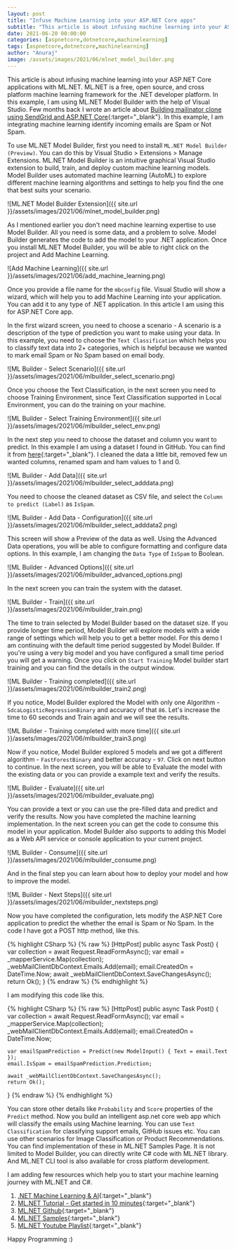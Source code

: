 ```yaml
---
layout: post
title: "Infuse Machine Learning into your ASP.NET Core apps"
subtitle: "This article is about infusing machine learning into your ASP.NET Core applications with ML.NET. ML.NET is a free, open source, and cross platform machine learning framework for the .NET developer platform."
date: 2021-06-20 00:00:00
categories: [aspnetcore,dotnetcore,machinelearning]
tags: [aspnetcore,dotnetcore,machinelearning]
author: "Anuraj"
image: /assets/images/2021/06/mlnet_model_builder.png
---
```

This article is about infusing machine learning into your ASP.NET Core applications with ML.NET. ML.NET is a free, open source, and cross platform machine learning framework for the .NET developer platform. In this example, I am using ML.NET Model Builder with the help of Visual Studio. Few months back I wrote an article about [Building mailinator clone using SendGrid and ASP.NET Core](https://dotnetthoughts.net/building-mailinator-clone/){:target="_blank"}. In this example, I am integrating machine learning identify incoming emails are Spam or Not Spam.

To use ML.NET Model Builder, first you need to install `ML.NET Model Builder (Preview)`. You can do this by Visual Studio &gt; Extensions &gt; Manage Extensions. ML.NET Model Builder is an intuitive graphical Visual Studio extension to build, train, and deploy custom machine learning models. Model Builder uses automated machine learning (AutoML) to explore different machine learning algorithms and settings to help you find the one that best suits your scenario.

![ML.NET Model Builder Extension]({{ site.url }}/assets/images/2021/06/mlnet_model_builder.png)

As I mentioned earlier you don't need machine learning expertise to use Model Builder. All you need is some data, and a problem to solve. Model Builder generates the code to add the model to your .NET application. Once you install ML.NET Model Builder, you will be able to right click on the project and Add Machine Learning.

![Add Machine Learning]({{ site.url }}/assets/images/2021/06/add_machine_learning.png)

Once you provide a file name for the `mbconfig` file. Visual Studio will show a wizard, which will help you to add Machine Learning into your application. You can add it to any type of .NET application. In this article I am using this for ASP.NET Core app. 

In the first wizard screen, you need to choose a scenario - A scenario is a description of the type of prediction you want to make using your data. In this example, you need to choose the `Text Classification` which helps you to classify text data into 2+ categories, which is helpful because we wanted to mark email Spam or No Spam based on email body.

![ML Builder - Select Scenario]({{ site.url }}/assets/images/2021/06/mlbuilder_select_scenario.png)

Once you choose the Text Classification, in the next screen you need to choose Training Environment, since Text Classification supported in Local Environment, you can do the training on your machine.

![ML Builder - Select Training Environment]({{ site.url }}/assets/images/2021/06/mlbuilder_select_env.png)

In the next step you need to choose the dataset and column you want to predict. In this example I am using a dataset I found in GitHub. You can find it from [here](https://github.com/nikitaa30/Spam-Filtering-techniques){:target="_blank"}. I cleaned the data a little bit, removed few un wanted columns, renamed spam and ham values to 1 and 0.

![ML Builder - Add Data]({{ site.url }}/assets/images/2021/06/mlbuilder_select_adddata.png)

You need to choose the cleaned dataset as CSV file, and select the `Column to predict (Label)` as `IsSpam`.

![ML Builder - Add Data - Configuration]({{ site.url }}/assets/images/2021/06/mlbuilder_select_adddata2.png)

This screen will show a Preview of the data as well. Using the Advanced Data operations, you will be able to configure formatting and configure data options. In this example, I am changing the `Data Type` of `IsSpam` to Boolean.

![ML Builder - Advanced Options]({{ site.url }}/assets/images/2021/06/mlbuilder_advanced_options.png)

In the next screen you can train the system with the dataset.

![ML Builder - Train]({{ site.url }}/assets/images/2021/06/mlbuilder_train.png)

The time to train selected by Model Builder based on the dataset size. If you provide longer time period, Model Builder will explore models with a wide range of settings which will help you to get a better model. For this demo I am continuing with the default time period suggested by Model Builder. If you're using a very big model and you have configured a small time period you will get a warning. Once you click on `Start Training` Model builder start training and you can find the details in the output window.

![ML Builder - Training completed]({{ site.url }}/assets/images/2021/06/mlbuilder_train2.png)

If you notice, Model Builder explored the Model with only one Algorithm - `SdcaLogisticRegressionBinary` and accuracy of that `86`. Let's increase the time to 60 seconds and Train again and we will see the results.

![ML Builder - Training completed with more time]({{ site.url }}/assets/images/2021/06/mlbuilder_train3.png)

Now if you notice, Model Builder explored 5 models and we got a different algorithm - `FastForestBinary` and better accuracy - `97`. Click on next button to continue. In the next screen, you will be able to Evaluate the model with the existing data or you can provide a example text and verify the results.

![ML Builder - Evaluate]({{ site.url }}/assets/images/2021/06/mlbuilder_evaluate.png)

You can provide a text or you can use the pre-filled data and predict and verify the results. Now you have completed the machine learning implementation. In the next screen you can get the code to consume this model in your application. Model Builder also supports to adding this Model as a Web API service or console application to your current project.

![ML Builder - Consume]({{ site.url }}/assets/images/2021/06/mlbuilder_consume.png)

And in the final step you can learn about how to deploy your model and how to improve the model.

![ML Builder - Next Steps]({{ site.url }}/assets/images/2021/06/mlbuilder_nextsteps.png)

Now you have completed the configuration, lets modify the ASP.NET Core application to predict the whether the email is Spam or No Spam. In the code I have got a POST http method, like this.

{% highlight CSharp %}
{% raw %}
[HttpPost]
public async Task<IActionResult> Post()
{
    var collection = await Request.ReadFormAsync();
    var email = _mapperService.Map<Email>(collection);
    _webMailClientDbContext.Emails.Add(email);
    email.CreatedOn = DateTime.Now;
    await _webMailClientDbContext.SaveChangesAsync();
    return Ok();
}
{% endraw %}
{% endhighlight %}

I am modifying this code like this.

{% highlight CSharp %}
{% raw %}
[HttpPost]
public async Task<IActionResult> Post()
{
    var collection = await Request.ReadFormAsync();
    var email = _mapperService.Map<Email>(collection);
    _webMailClientDbContext.Emails.Add(email);
    email.CreatedOn = DateTime.Now;

    var emailSpamPrediction = Predict(new ModelInput() { Text = email.Text });
    email.IsSpam = emailSpamPrediction.Prediction;

    await _webMailClientDbContext.SaveChangesAsync();
    return Ok();
}
{% endraw %}
{% endhighlight %}

You can store other details like `Probability` and `Score` properties of the `Predict` method. Now you build an intelligent asp.net core web app which will classify the emails using Machine learning. You can use `Text Classification` for classifying support emails, GitHub issues etc. You can use other scenarios for Image Classification or Product Recommendations. You can find implementation of these in ML.NET Samples Page. It is not limited to Model Builder, you can directly write C# code with ML.NET library. And ML.NET CLI tool is also available for cross platform development.

I am adding few resources which help you to start your machine learning journey with ML.NET and C#.

1. [.NET Machine Learning &amp; AI](https://dotnet.microsoft.com/apps/machinelearning-ai?WT.mc_id=DT-MVP-5002040){:target="_blank"}
2. [ML.NET Tutorial - Get started in 10 minutes](https://dotnet.microsoft.com/learn/ml-dotnet/get-started-tutorial/intro?WT.mc_id=DT-MVP-5002040){:target="_blank"}
3. [ML.NET Github](https://github.com/dotnet/machinelearning){:target="_blank"}
4. [ML.NET Samples](https://github.com/dotnet/machinelearning-samples){:target="_blank"}
5. [ML.NET Youtube Playlist](https://www.youtube.com/playlist?list=PL1rZQsJPBU2TwElfOzqOsUW1yuxKNA091){:target="_blank"}

Happy Programming :)